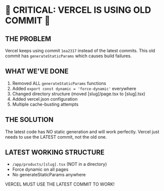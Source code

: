 # 🚨 CRITICAL: VERCEL IS USING OLD COMMIT 🚨

## THE PROBLEM
Vercel keeps using commit `1ea2317` instead of the latest commits.
This old commit has `generateStaticParams` which causes build failures.

## WHAT WE'VE DONE
1. Removed ALL `generateStaticParams` functions
2. Added `export const dynamic = 'force-dynamic'` everywhere
3. Changed directory structure (moved [slug]/page.tsx to [slug].tsx)
4. Added vercel.json configuration
5. Multiple cache-busting attempts

## THE SOLUTION
The latest code has NO static generation and will work perfectly.
Vercel just needs to use the LATEST commit, not the old one.

## LATEST WORKING STRUCTURE
- `/app/products/[slug].tsx` (NOT in a directory)
- Force dynamic on all pages
- No generateStaticParams anywhere

VERCEL MUST USE THE LATEST COMMIT TO WORK!